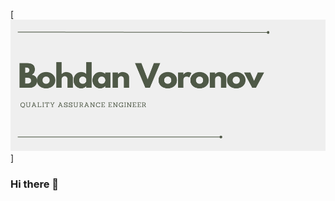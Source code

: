 [![HEADER](https://github.com/boxdvnxvoronov/boxdvnxvoronov/blob/main/image/githubportfolio.png)]
### Hi there 👋

